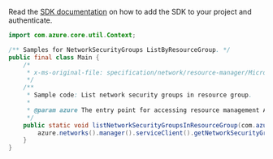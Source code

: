 Read the [SDK documentation](https://github.com/Azure/azure-sdk-for-java/blob/azure-resourcemanager_2.11.0/sdk/resourcemanager/azure-resourcemanager/README.md) on how to add the SDK to your project and authenticate.

```java
import com.azure.core.util.Context;

/** Samples for NetworkSecurityGroups ListByResourceGroup. */
public final class Main {
    /*
     * x-ms-original-file: specification/network/resource-manager/Microsoft.Network/stable/2021-05-01/examples/NetworkSecurityGroupList.json
     */
    /**
     * Sample code: List network security groups in resource group.
     *
     * @param azure The entry point for accessing resource management APIs in Azure.
     */
    public static void listNetworkSecurityGroupsInResourceGroup(com.azure.resourcemanager.AzureResourceManager azure) {
        azure.networks().manager().serviceClient().getNetworkSecurityGroups().listByResourceGroup("rg1", Context.NONE);
    }
}
```
